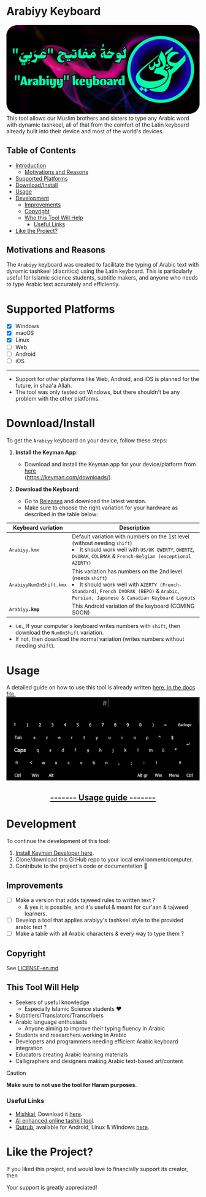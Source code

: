 # <a id="introduction"></a>Arabiyy Keyboard
![Banner](Visuals/Banner.png)
This tool allows our Muslim brothers and sisters to type any Arabic word with dynamic tashkeel, all of that from the comfort of the Latin keyboard already built into their device and most of the world's devices.

## Table of Contents
- [Introduction](#introduction)
    - [Motivations and Reasons](#motivations-and-reasons)
- [Supported Platforms](#supported-platforms)
- [Download/Install](#download-install)
- [Usage](#usage)
- [Development](#development)
    - [Improvements](#improvements)
    - [Copyright](#copyright)
    - [Who this Tool Will Help](#this-tool-will-help)
        - [Useful Links](#useful-links)
- [Like the Project?](#like-the-project)

## <a id="motivations-and-reasons"></a>Motivations and Reasons
The `Arabiyy` keyboard was created to facilitate the typing of Arabic text with dynamic tashkeel (diacritics) using the Latin keyboard. This is particularly useful for Islamic science students, subtitle makers, and anyone who needs to type Arabic text accurately and efficiently.

# <a id="supported-platforms"></a>Supported Platforms
- [x] Windows
- [x] macOS
- [x] Linux
- [ ] Web
- [ ] Android
- [ ] iOS

---
- Support for other platforms like Web, Android, and iOS is planned for the future, in shaa'a Allah.
- The tool was only tested on Windows, but there shouldn't be any problem with the other platforms.

# <a id="download-install"></a>Download/Install
To get the `Arabiyy` keyboard on your device, follow these steps:
1. **Install the Keyman App**: 
   - Download and install the Keyman app for your device/platform from [here](https://keyman.com/downloads/)<br>(https://keyman.com/downloads/).
   

2. **Download the Keyboard**:
   - Go to [Releases](https://github.com/O1Anas/Arabiyy-keyboard/releases) and download the latest version.
   - Make sure to choose the right variation for your hardware as described in the table below:

| Keyboard variation | Description |
|---|---|
| `Arabiyy.kmx` | Default variation with numbers on the 1st level (without needing `shift`)<li>It should work well with `US/UK QWERTY`, `QWERTZ`, `DVORAK`, `COLEMAK` & `French-Belgian (exceptional AZERTY)`</li> |
| `ArabiyyNumOnShift.kmx` | This variation has numbers on the 2nd level (needs `shift`)<li>It should work well with `AZERTY (French-Standard)`, `French DVORAK (BÉPO)` & `Arabic, Persian, Japanese & Canadian Keyboard Layouts`</li> |
| `Arabiyy`**`.kmp`** | This Android variation of the keyboard (COMING SOON) |
- i.e., If your computer's keyboard writes numbers with `shift`, then download the `NumOnShift` variation.
- If not, then download the normal variation (writes numbers without needing `shift`).

# <a id="usage"></a>Usage
A detailed guide on how to use this tool is already written [here, in the docs file.](Docs-en.md)
![Preview](../Visuals/preview-9om.gif)

<div align="center"><h2><a href="Docs-en.md">------- Usage guide -------</a></h2></div>

# <a id="development"></a>Development
To continue the development of this tool:
1. [Install Keyman Developer here](https://keyman.com/developer/download).
2. Clone/download this GitHub repo to your local environment/computer.
3. Contribute to the project's code or documentation 💙

## <a id="improvements"></a>Improvements
- [ ] Make a version that adds tajweed rules to written text ?
    - & yes it is possible, and it's useful & meant for qur'aan & tajweed learners.
- [ ] Develop a tool that applies arabiyy's tashkeel style to the provided arabic text ?
- [ ] Make a table with all Arabic characters & every way to type them ?

## <a id="copyright"></a>Copyright
See [LICENSE-en.md](LICENSE-en.md)

## <a id="this-tool-will-help"></a>This Tool Will Help  
- Seekers of useful knowledge
  - Especially Islamic Science students ❤️
- Subtitlers/Translators/Transcribers
- Arabic language enthusiasts
  - Anyone aiming to improve their typing fluency in Arabic
- Students and researchers working in Arabic
- Developers and programmers needing efficient Arabic keyboard integration
- Educators creating Arabic learning materials
- Calligraphers and designers making Arabic text-based art/content

> [!CAUTION] 
> **Make sure to not use the tool for Haram purposes.**

### <a id="useful-links"></a>Useful Links
- [Mishkal](https://github.com/linuxscout/mishkal), Download it [here](https://sourceforge.net/projects/mishkal/files/).
- [AI enhanced online tashkil tool](https://www.tashkil.net/tashkil).
- [Qutrub](https://github.com/linuxscout/qutrub), available for Android, Linux & Windows [here](https://qutrub.arabeyes.org/download/).

# <a id="like-the-project"></a>Like the Project?
If you liked this project, and would love to financially support its creator, then

Your support is greatly appreciated!